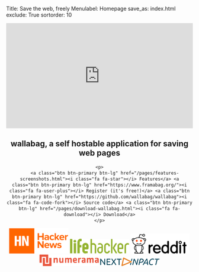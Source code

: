 Title: Save the web, freely
Menulabel: Homepage
save_as: index.html
exclude: True
sortorder: 10

<style>.embed-container { position: relative; padding-bottom: 56.25%; height: 0; overflow: hidden; max-width: 100%; height: auto; } .embed-container iframe, .embed-container object, .embed-container embed { position: absolute; top: 0; left: 0; width: 100%; height: 100%; }
</style>
<div style="max-width: 800px; margin: 0 auto;">
    <div class="embed-container">
        <iframe src="https://player.vimeo.com/video/167435064" width="640" height="360" frameborder="0" webkitallowfullscreen="" mozallowfullscreen="" allowfullscreen="" data-mce-src="https://player.vimeo.com/video/167435064"></iframe>
    </div>
</div>


<div style="text-align: center;">
	<h2><strong>wallabag, a self hostable application for saving web pages</strong></h2>

	<p>
		<a class="btn btn-primary btn-lg" href="/pages/features-screenshots.html"><i class="fa fa-star"></i> Features</a> <a class="btn btn-primary btn-lg" href="https://www.framabag.org/"><i class="fa fa-user-plus"></i> Register (it's free!)</a> <a class="btn btn-primary btn-lg" href="https://github.com/wallabag/wallabag"><i class="fa fa-code-fork"></i> Source code</a> <a class="btn btn-primary btn-lg" href="/pages/download-wallabag.html"><i class="fa fa-download"></i> Download</a>
	</p>
</div>

<div class="well seen" style="text-align: center;">
	<a href="https://news.ycombinator.com/item?id=10955186"><img style="max-width: 10rem;" src="/images/hackernews.png" /></a>
	<a href="http://lifehacker.com/wallabag-is-a-self-hosted-read-it-later-service-1575106528"><img style="max-width: 10rem;" src="/images/lifehacker.png" /></a>
	<a href="https://www.reddit.com/r/linux/comments/35zomp/dont_fancy_proprietary_closedsource_pocket_heres/"><img style="max-width: 10rem;" src="/images/reddit.png" /></a>
	<a href="http://www.numerama.com/tech/160115-le-pocket-libre-wallabag-fait-le-plein-de-fonctionnalites.html"><img style="max-width: 10rem;" src="/images/numerama.png" /></a>
	<a href="http://www.nextinpact.com/news/99330-sauvegarde-darticles-wallabag-2-0-deboule-avec-longue-liste-nouveautes.htm"><img style="max-width: 10rem;" src="/images/nextinpact.png" /></a>
</div>